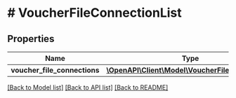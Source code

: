 # # VoucherFileConnectionList

## Properties

Name | Type | Description | Notes
------------ | ------------- | ------------- | -------------
**voucher_file_connections** | [**\OpenAPI\Client\Model\VoucherFileConnection[]**](VoucherFileConnection.md) |  | [optional]

[[Back to Model list]](../../README.md#models) [[Back to API list]](../../README.md#endpoints) [[Back to README]](../../README.md)

